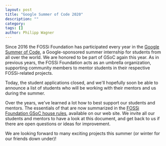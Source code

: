 ```yaml
---
layout: post
title: "Google Summer of Code 2020"
description: ""
category:
tags: []
author: Philipp Wagner
---
```


Since 2016 the FOSSi Foundation has participated every year in the [Google Summer of Code](https://developers.google.com/open-source/gsoc/), a Google-sponsored summer internship for students from all over the world.
We are honored to be part of GSoC again this year.
As in previous years, the FOSSi Foundation acts as an umbrella organization, supporting community members to mentor students in their respective FOSSi-related projects.

Today, the student applications closed, and we'll hopefully soon be able to announce a list of students who will be working with their mentors and us during the summer.

Over the years, we've learned a lot how to best support our students and mentors.
The essentials of that are now summarized in the [FOSSi Foundation GSoC house rules](/gsoc), available on our web site.
We invite all our students and mentors to have a look at this document, and get back to us if there are open questions or ideas for improvement.

We are looking forward to many exciting projects this summer (or winter for our friends down under)!
